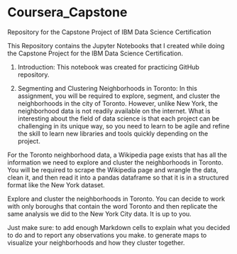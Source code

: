 # Coursera_Capstone
Repository for the Capstone Project of IBM Data Science Certification

This Repository contains the Jupyter Notebooks that I created while doing the Capstone Project for the IBM Data Science Certification.

1. Introduction:
This notebook was created for practicing GitHub repository.

2. Segmenting and Clustering Neighborhoods in Toronto:
In this assignment, you will be required to explore, segment, and cluster the neighborhoods in the city of Toronto. However, unlike New York, the neighborhood data is not readily available on the internet. What is interesting about the field of data science is that each project can be challenging in its unique way, so you need to learn to be agile and refine the skill to learn new libraries and tools quickly depending on the project.

For the Toronto neighborhood data, a Wikipedia page exists that has all the information we need to explore and cluster the neighborhoods in Toronto. You will be required to scrape the Wikipedia page and wrangle the data, clean it, and then read it into a pandas dataframe so that it is in a structured format like the New York dataset.

Explore and cluster the neighborhoods in Toronto. You can decide to work with only boroughs that contain the word Toronto and then replicate the same analysis we did to the New York City data. It is up to you.

Just make sure:
to add enough Markdown cells to explain what you decided to do and to report any observations you make.
to generate maps to visualize your neighborhoods and how they cluster together.
